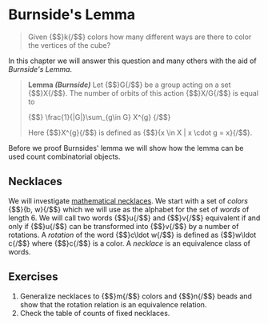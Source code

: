 # Burnside's Lemma
> Given {$$}k{/$$} colors how many different ways are there to color the
> vertices of the cube?

In this chapter we will answer this question and many others with the aid of
_Burnside's Lemma_.

> **Lemma _(Burnside)_** Let {$$}G{/$$} be a group acting on a set {$$}X{/$$}.
> The number of orbits of this action {$$}X/G{/$$} is equal to
>
>{$$}
>\frac{1}{|G|}\sum_{g\in G} X^{g}
>{/$$}
>
> Here {$$}X^{g}{/$$} is defined as {$$}\{x \in X | x \cdot g = x\}{/$$}.

Before we proof Burnsides' lemma we will show how the lemma can be used count
combinatorial objects.

## Necklaces
We will investigate [mathematical necklaces][necklace]. We start with a set of
_colors_ {$$}\{b, w\}{/$$} which we will use as the alphabet for the set of
_words_ of length 6. We will call two words {$$}u{/$$} and {$$}v{/$$} equivalent
if and only if {$$}u{/$$} can be transformed into {$$}v{/$$} by a number of
rotations. A _rotation_ of the word {$$}c\ldot w{/$$} is defined as {$$}w\ldot
c{/$$} where {$$}c{/$$} is a color. A _necklace_ is an equivalence class of
words. 

## Exercises
1. Generalize necklaces to {$$}m{/$$} colors and {$$}n{/$$} beads and show that
   the rotation relation is an equivalence relation.
2. Check the table of counts of fixed necklaces.

[necklace]: https://en.wikipedia.org/wiki/Necklace_%28combinatorics%29
